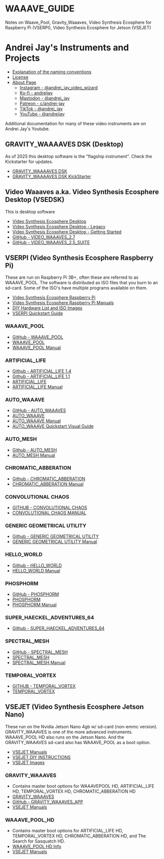 # WAAAVE_GUIDE
Notes on Waave_Pool, Gravity_Waaaves, Video Synthesis Ecosphere for Raspberry Pi (VSERPI), Video Synthesis Ecosphere for Jetson (VSEJET)

# Andrei Jay's Instruments and Projects
- [Explanation of the naming conventions](https://andreijaycreativecoding.com/video-synthesis-ecosphere-DSKP-legacy)
- [License](https://andreijaycreativecoding.com/open-source)
- [About Page](https://andreijaycreativecoding.com/about-me)
  - [Instagram - @andrei_jay_video_wizard](https://www.instagram.com/andrei_jay_video_wizard/)
  - [Ko-fi - andreijay](https://ko-fi.com/andreijay)
  - [Mastodon - @andrei_jay](https://autonomous.zone/@andrei_jay)
  - [Patreon - c/andrei-jay](https://www.patreon.com/c/andrei-jay)
  - [TikTok - @andrei_jay](https://www.tiktok.com/@andrei_jay)
  - [YouTube - @andreijay](https://www.youtube.com/@andreijay)
 
Additional documentation for many of these video instruments are on Andrei Jay's Youtube.  

## GRAVITY_WAAAAVES DSK (Desktop)
As of 2025 this desktop software is the "flagship instrument". Check the Kickstarter for updates. 
- [GRAVITY_WAAAAVES DSK](https://andreijaycreativecoding.com/GRAVITY_WAAAVES-DSK)
- [GRAVITY_WAAAAVES DSK KickStarter](https://www.kickstarter.com/projects/gravitywaaaves/gravity-waaaves-dsk)

## Video Waaaves a.ka. Video Synthesis Ecosphere Desktop (VSEDSK)
This is desktop software
- [Video Synthesis Ecosphere Desktop](https://andreijaycreativecoding.com/video-synthesis-ecosphere-DSKP)
- [Video Synthesis Ecosphere Desktop - Legacy](https://andreijaycreativecoding.com/video-synthesis-ecosphere-DSKP-legacy)
- [Video Synthesis Ecosphere Desktop - Getting Started](https://andreijaycreativecoding.com/VIDEO-WAAAVES-GETTING-STARTED)
- [GitHub - VIDEO_WAAAVES_2.7](https://github.com/ex-zee-ex/VIDEO_WAAAVES_2.718)
- [GitHub - VIDEO_WAAAVES_2.5_SUITE](https://github.com/ex-zee-ex/VIDEO_WAAAVES_2.5_suite)


## VSERPI (Video Synthesis Ecosphere Raspberry Pi)
These are run on Raspberry Pi 3B+, often these are referred to as WAAAVE_POOL. The software is distributed as ISO files that you burn to an sd-card. Some of the ISO's have multiple programs available on them.
- [Video Synthesis Ecosphere Raspberry Pi](https://andreijaycreativecoding.com/Video-Synthesis-Ecosphere-RPI)
- [Video Synthesis Ecosphere Raspberry Pi Manuals](https://andreijaycreativecoding.com/all-the-manuals)
- [DIY Hardware List and ISO Images](https://andreijaycreativecoding.com/VSERPI-hardware-and-images)
- [VSERPI Quickstart Guide](https://andreijaycreativecoding.com/VSERPI-QUICKSTART-GUIDE)

### WAAAVE_POOL
- [GitHub - WAAAVE_POOL](https://github.com/ex-zee-ex/waaaave_pool)
- [WAAAVE_POOL](https://andreijaycreativecoding.com/WAAAVE_POOL)
- [WAAAVE_POOL Manual](https://andreijaycreativecoding.com/Waaave_Pool-manual)

### ARTIFICIAL_LIFE
- [Github - ARTIFICIAL_LIFE 1.4](https://github.com/ex-zee-ex/artificial_life)
- [Github - ARTIFICIAL_LIFE 1.1](https://github.com/ex-zee-ex/artificial_life_1.1)
- [ARTIFICIAL_LIFE](https://andreijaycreativecoding.com/ARTIFICIAL_LIFE)
- [ARTIFICIAL_LIFE Manual](https://andreijaycreativecoding.com/Artificial-Life-Manual)

### AUTO_WAAAVE
- [GitHub - AUTO_WAAAVES](https://github.com/ex-zee-ex/auto_waaave)
- [AUTO_WAAAVE](https://andreijaycreativecoding.com/AUTO_WAAAVE)
- [AUTO_WAAAVE Manual](https://andreijaycreativecoding.com/AUTO-WAAAVE-MANUAL)
- [AUTO_WAAAVE Quickstart Visual Guide](https://andreijaycreativecoding.com/auto-waaave-quickstart-pics)

### AUTO_MESH
- [Github - AUTO_MESH](https://github.com/ex-zee-ex/auto_mesh)
- [AUTO_MESH Manual](https://andreijaycreativecoding.com/AUTO-MESH-MANUAL)

### CHROMATIC_ABBERATION
- [Github - CHROMATIC_ABBERATION](https://github.com/ex-zee-ex/CHROMATIC_ABERRATION1_the_search_for_sasquatch)
- [CHROMATIC_ABBERATION Manual](https://andreijaycreativecoding.com/CHROMATIC-ABERRATION-MANUAL)

### CONVOLUTIONAL CHAOS
- [GITHUB - CONVOLUTIONAL CHAOS](https://github.com/ex-zee-ex/convolutional_chaos)
- [CONVOLUTIONAL CHAOS MANUAL](https://andreijaycreativecoding.com/CONVOLUTIONAL-CHAOS-MANUAL)

### GENERIC GEOMETRICAL UTILITY
- [Github - GENERIC GEOMETRICAL UTILITY](https://github.com/ex-zee-ex/GENERIC_GEOMETRY_UTILITY)
- [GENERIC GEOMETRICAL UTILITY Manual](https://andreijaycreativecoding.com/GENERIC-GRAPHICS-UTILITY-MANUAL)

### HELLO_WORLD
- [Github - HELLO_WORLD](https://github.com/ex-zee-ex/HELLO_WORD)
- [HELLO_WORLD Manual](https://andreijaycreativecoding.com/HELLO-WORD-MANUAL)

### PHOSPHORM
- [GitHub - PHOSPHORM](https://github.com/ex-zee-ex/phosphorm)
- [PHOSPHORM](https://andreijaycreativecoding.com/PHOSPHORM)
- [PHOSPHORM Manual](https://andreijaycreativecoding.com/Phosphorm-Manual)

### SUPER_HAECKEL_ADVENTURES_64
- [Github - SUPER_HAECKEL_ADVENTURES_64](https://github.com/ex-zee-ex/SUPER_HAECKEL_ADVENTURES_64)

### SPECTRAL_MESH
- [GitHub - SPECTRAL_MESH](https://github.com/ex-zee-ex/spectral_mesh)
- [SPECTRAL_MESH](https://andreijaycreativecoding.com/SPECTRAL_MESH)
- [SPECTRAL_MESH Manual](https://andreijaycreativecoding.com/Spectral-Mesh-Manual)

### TEMPORAL_VORTEX
- [GITHUB - TEMPORAL_VORTEX](https://github.com/ex-zee-ex/temporal_vortex)
- [TEMPORAL_VORTEX](https://andreijaycreativecoding.com/TEMPORAL-VORTEX-manual)


## VSEJET (Video Synthesis Ecosphere Jetson Nano)
These run on the Nvidia Jetson Nano 4gb w/ sd-card (non-emmc version). GRAVITY_WAAAVES is one of the more advanced instruments. WAAAVE_POOL HD also runs on the Jetson Nano. And the GRAVITY_WAAAVES sd-card also has WAAAVE_POOL as a boot option.
- [VSEJET Manuals](https://andreijaycreativecoding.com/VSEJET-Manuals)
- [VSEJET DIY INSTRUCTIONS](https://andreijaycreativecoding.com/VSEJET-DIY-INSTRUCTIONS)
- [VSEJET Images](https://andreijaycreativecoding.com/VSEJET-images)

### GRAVITY_WAAAVES
- Contains master boot options for WAAAVEPOOL HD, ARTIFICIAL_LIFE HD, TEMPORAL_VORTEX HD, CHROMATIC_ABBERATION HD 
- [GRAVITY_WAAAVES](https://andreijaycreativecoding.com/GRAVITY_WAAAVES-INFO)
- [GitHub - GRAVITY_WAAAVES_APP](https://github.com/ex-zee-ex/gravity_waaaves_app)
- [VSEJET Manuals](https://andreijaycreativecoding.com/VSEJET-Manuals)

### WAAAVE_POOL_HD
- Contains master boot options for ARTIFICIAL_LIFE HD, TEMPORAL_VORTEX HD, CHROMATIC_ABBERATION HD, and The Search for Sasquatch HD.   
- [WAAAVE_POOL HD Info](https://andreijaycreativecoding.com/WAAAVE_POOL-HD-INFO)
- [VSEJET Manuals](https://andreijaycreativecoding.com/VSEJET-Manuals)
